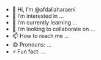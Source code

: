 - 👋 Hi, I’m @afdaliaharaeni
- 👀 I’m interested in ...
- 🌱 I’m currently learning ...
- 💞️ I’m looking to collaborate on ...
- 📫 How to reach me ...
- 😄 Pronouns: ...
- ⚡ Fun fact: ...

<!---
afdaliaharaeni/afdaliaharaeni is a ✨ special ✨ repository because its `README.md` (this file) appears on your GitHub profile.
You can click the Preview link to take a look at your changes.
--->
